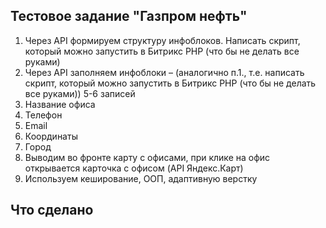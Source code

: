 ## Тестовое задание "Газпром нефть"

1. Через API формируем структуру инфоблоков. Написать скрипт, который можно запустить в Битрикс PHP (что бы не делать все руками)
2. Через API заполняем инфоблоки – (аналогично п.1., т.е. написать скрипт, который можно запустить в Битрикс PHP (что бы не делать все руками)) 5-6 записей
1. Название офиса
2. Телефон
3. Email
4. Координаты
5. Город
3. Выводим во фронте карту с офисами, при клике на офис открывается карточка с офисом (API Яндекс.Карт)
4. Используем кеширование, ООП, адаптивную верстку

## Что сделано


